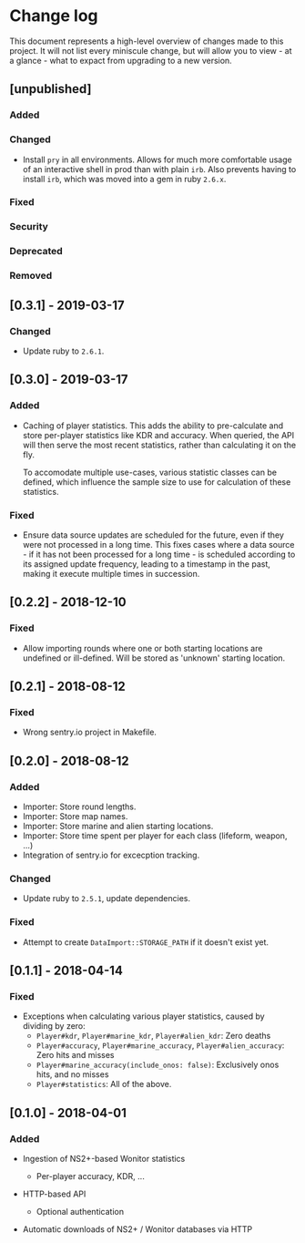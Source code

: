 # Change log

This document represents a high-level overview of changes made to this project.
It will not list every miniscule change, but will allow you to view - at a
glance - what to expact from upgrading to a new version.

## [unpublished]

### Added

### Changed

- Install `pry` in all environments.
  Allows for much more comfortable usage of an interactive shell in prod than
  with plain `irb`.  Also prevents having to install `irb`, which was moved
  into a gem in ruby `2.6.x`.

### Fixed

### Security

### Deprecated

### Removed


## [0.3.1] - 2019-03-17

### Changed

- Update ruby to `2.6.1`.


## [0.3.0] - 2019-03-17

### Added

- Caching of player statistics.
  This adds the ability to pre-calculate and store per-player statistics like
  KDR and accuracy. When queried, the API will then serve the most recent
  statistics, rather than calculating it on the fly.

  To accomodate multiple use-cases, various statistic classes can be defined,
  which influence the sample size to use for calculation of these statistics.

### Fixed

- Ensure data source updates are scheduled for the future, even if they were
  not processed in a long time.  This fixes cases where a data source - if it
  has not been processed for a long time - is scheduled according to its
  assigned update frequency, leading to a timestamp in the past, making it
  execute multiple times in succession.


## [0.2.2] - 2018-12-10

### Fixed

- Allow importing rounds where one or both starting locations are undefined or
  ill-defined. Will be stored as 'unknown' starting location.


## [0.2.1] - 2018-08-12

### Fixed

- Wrong sentry.io project in Makefile.


## [0.2.0] - 2018-08-12

### Added

- Importer: Store round lengths.
- Importer: Store map names.
- Importer: Store marine and alien starting locations.
- Importer: Store time spent per player for each class (lifeform, weapon, ...)
- Integration of sentry.io for excecption tracking.

### Changed

- Update ruby to `2.5.1`, update dependencies.

### Fixed

- Attempt to create `DataImport::STORAGE_PATH` if it doesn't exist yet.


## [0.1.1] - 2018-04-14

### Fixed

- Exceptions when calculating various player statistics, caused by dividing by zero:
  - `Player#kdr`, `Player#marine_kdr`, `Player#alien_kdr`: Zero deaths
  - `Player#accuracy`, `Player#marine_accuracy`, `Player#alien_accuracy`: Zero
    hits and misses
  - `Player#marine_accuracy(include_onos: false)`: Exclusively onos hits, and
    no misses
  - `Player#statistics`: All of the above.


## [0.1.0] - 2018-04-01

### Added

- Ingestion of NS2+-based Wonitor statistics
  - Per-player accuracy, KDR, ...

- HTTP-based API
  - Optional authentication

- Automatic downloads of NS2+ / Wonitor databases via HTTP


